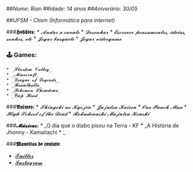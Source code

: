 ##_Nome: Rian_
##_Idade: 14 anos_
##_Aniverário: 30/05_

##_UFSM - Ctism (Informática para internet)_

###**𝕳𝖔𝖇𝖇𝖎𝖊𝖘:** 
	* _𝓐𝓷𝓭𝓪𝓻 𝓪 𝓬𝓪𝓿𝓪𝓵𝓸_
	* _𝓓𝓮𝓼𝓮𝓷𝓱𝓪𝓻_
	* _𝓔𝓼𝓬𝓻𝓮𝓿𝓮𝓻 𝓹𝓮𝓷𝓼𝓪𝓶𝓮𝓷𝓽𝓸𝓼, 𝓲𝓭𝓮𝓲𝓪𝓼, 𝓼𝓸𝓷𝓱𝓸𝓼, 𝓮𝓽𝓬_
	* _𝓙𝓸𝓰𝓪𝓻 𝓫𝓪𝓼𝓺𝓾𝓮𝓽𝓮_
	* _𝓙𝓸𝓰𝓪𝓻 𝓿𝓲𝓭𝓮𝓸𝓰𝓪𝓶𝓮_

### 🕹️ **Games:**
	* _𝓢𝓽𝓪𝓻𝓭𝓮𝔀 𝓥𝓪𝓵𝓵𝓮𝔂_
	* _𝓜𝓲𝓷𝓮𝓬𝓻𝓪𝓯𝓽_
	* _𝓛𝓮𝓪𝓰𝓾𝓮 𝓸𝓯 𝓛𝓮𝓰𝓮𝓷𝓭𝓼_
	* _𝓑𝓻𝓪𝔀𝓵𝓱𝓪𝓵𝓵𝓪_
	* _𝓟𝓸𝓴𝓮𝓶𝓸𝓷 𝓢𝓱𝓸𝔀𝓭𝓸𝔀𝓷_
	* _𝓒𝓾𝓹 𝓗𝓮𝓪𝓭_

###**𝕬𝖓𝖎𝖒𝖊𝖘:**
	* _𝓢𝓱𝓲𝓷𝓰𝓮𝓴𝓲 𝓷𝓸 𝓚𝔂𝓸𝓳𝓲𝓷_
	* _𝓙𝓾𝓳𝓾𝓽𝓼𝓾 𝓚𝓪𝓲𝓼𝓮𝓷_
	* _𝓞𝓷𝓮 𝓟𝓾𝓷𝓬𝓱 𝓜𝓪𝓷_
	* _𝓗𝓲𝓰𝓱 𝓢𝓬𝓱𝓸𝓸𝓵 𝓸𝓯 𝓽𝓱𝓮 𝓓𝓮𝓪𝓭_
	* _𝓡𝓸𝓴𝓾𝓭𝓮𝓷𝓪𝓼𝓱𝓲 𝓜𝓪𝓳𝓾𝓽𝓼𝓾 𝓚𝓸𝓾𝓼𝓱𝓲_

###**𝓜𝓾́𝓼𝓲𝓬𝓪𝓼:**
	* _O dia que o diabo pisou na Terra - KF
	* _A História de Jhonny - Kamaitachi
	* _



###**𝕸𝖆𝖓𝖊𝖎𝖗𝖆𝖘 𝖉𝖊 𝖈𝖔𝖓𝖙𝖆𝖙𝖔:**
* [𝓣𝔀𝓲𝓽𝓽𝓮𝓻](https://twitter.com/OutroMeroMortal)
* [𝓘𝓷𝓼𝓽𝓪𝓰𝓻𝓪𝓶](https://www.instagram.com/rian_drodrigues/)

